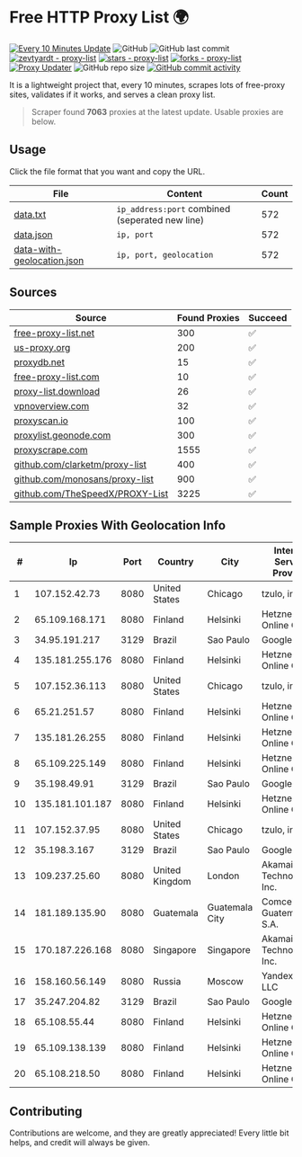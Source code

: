 
# Free HTTP Proxy List 🌍

[![Every 10 Minutes Update](https://github.com/mertguvencli/http-proxy-list/actions/workflows/main.yml/badge.svg?branch=main)](https://github.com/mertguvencli/http-proxy-list/actions/workflows/main.yml)
![GitHub](https://img.shields.io/github/license/mertguvencli/http-proxy-list)
![GitHub last commit](https://img.shields.io/github/last-commit/mertguvencli/http-proxy-list)
[![zevtyardt - proxy-list](https://img.shields.io/static/v1?label=zevtyardt&message=proxy-list&color=blue&logo=github)](https://github.com/zevtyardt/proxy-list "Go to GitHub repo")
[![stars - proxy-list](https://img.shields.io/github/stars/zevtyardt/proxy-list?style=social)](https://github.com/zevtyardt/proxy-list)
[![forks - proxy-list](https://img.shields.io/github/forks/zevtyardt/proxy-list?style=social)](https://github.com/zevtyardt/proxy-list)
[![Proxy Updater](https://github.com/zevtyardt/proxy-list/workflows/Proxy%20Updater/badge.svg)](https://github.com/zevtyardt/proxy-list/actions?query=workflow:"Proxy+Updater")
![GitHub repo size](https://img.shields.io/github/repo-size/zevtyardt/proxy-list)
[![GitHub commit activity](https://img.shields.io/github/commit-activity/m/zevtyardt/proxy-list?logo=commits)](https://github.com/zevtyardt/proxy-list/commits/main)

It is a lightweight project that, every 10 minutes, scrapes lots of free-proxy sites, validates if it works, and serves a clean proxy list.

> Scraper found **7063** proxies at the latest update. Usable proxies are below.

## Usage

Click the file format that you want and copy the URL.

|File|Content|Count|
|----|-------|-----|
|[data.txt](https://raw.githubusercontent.com/mertguvencli/http-proxy-list/main/proxy-list/data.txt)|`ip_address:port` combined (seperated new line)|572|
|[data.json](https://raw.githubusercontent.com/mertguvencli/http-proxy-list/main/proxy-list/data.json)|`ip, port`|572|
|[data-with-geolocation.json](https://raw.githubusercontent.com/mertguvencli/http-proxy-list/main/proxy-list/data-with-geolocation.json)|`ip, port, geolocation`|572|

## Sources

|Source|Found Proxies|Succeed|
|------|-------------|-------|
|[free-proxy-list.net](https://free-proxy-list.net)|300|✅|
|[us-proxy.org](https://www.us-proxy.org)|200|✅|
|[proxydb.net](http://proxydb.net)|15|✅|
|[free-proxy-list.com](https://free-proxy-list.com/?page=&port=&type%5B%5D=http&type%5B%5D=https&up_time=0&search=Search)|10|✅|
|[proxy-list.download](https://www.proxy-list.download/HTTP)|26|✅|
|[vpnoverview.com](https://vpnoverview.com/privacy/anonymous-browsing/free-proxy-servers)|32|✅|
|[proxyscan.io](https://www.proxyscan.io)|100|✅|
|[proxylist.geonode.com](https://proxylist.geonode.com/api/proxy-list?limit=300&page=1&sort_by=lastChecked&sort_type=desc&protocols=http,https)|300|✅|
|[proxyscrape.com](https://api.proxyscrape.com/v2/?request=displayproxies&protocol=http&timeout=10000&country=all&ssl=all&anonymity=all)|1555|✅|
|[github.com/clarketm/proxy-list](https://raw.githubusercontent.com/clarketm/proxy-list/master/proxy-list-raw.txt)|400|✅|
|[github.com/monosans/proxy-list](https://raw.githubusercontent.com/monosans/proxy-list/main/proxies/http.txt)|900|✅|
|[github.com/TheSpeedX/PROXY-List](https://raw.githubusercontent.com/TheSpeedX/PROXY-List/master/http.txt)|3225|✅|


## Sample Proxies With Geolocation Info

|#|Ip|Port|Country|City|Internet Service Provider|
|-|--|----|-------|----|-------------------------|
|1|107.152.42.73|8080|United States|Chicago|tzulo, inc.|
|2|65.109.168.171|8080|Finland|Helsinki|Hetzner Online GmbH|
|3|34.95.191.217|3129|Brazil|Sao Paulo|Google LLC|
|4|135.181.255.176|8080|Finland|Helsinki|Hetzner Online GmbH|
|5|107.152.36.113|8080|United States|Chicago|tzulo, inc.|
|6|65.21.251.57|8080|Finland|Helsinki|Hetzner Online GmbH|
|7|135.181.26.255|8080|Finland|Helsinki|Hetzner Online GmbH|
|8|65.109.225.149|8080|Finland|Helsinki|Hetzner Online GmbH|
|9|35.198.49.91|3129|Brazil|Sao Paulo|Google LLC|
|10|135.181.101.187|8080|Finland|Helsinki|Hetzner Online GmbH|
|11|107.152.37.95|8080|United States|Chicago|tzulo, inc.|
|12|35.198.3.167|3129|Brazil|Sao Paulo|Google LLC|
|13|109.237.25.60|8080|United Kingdom|London|Akamai Technologies, Inc.|
|14|181.189.135.90|8080|Guatemala|Guatemala City|Comcel Guatemala S.A.|
|15|170.187.226.168|8080|Singapore|Singapore|Akamai Technologies, Inc.|
|16|158.160.56.149|8080|Russia|Moscow|Yandex.Cloud LLC|
|17|35.247.204.82|3129|Brazil|Sao Paulo|Google LLC|
|18|65.108.55.44|8080|Finland|Helsinki|Hetzner Online GmbH|
|19|65.109.138.139|8080|Finland|Helsinki|Hetzner Online GmbH|
|20|65.108.218.50|8080|Finland|Helsinki|Hetzner Online GmbH|



## Contributing

Contributions are welcome, and they are greatly appreciated! Every
little bit helps, and credit will always be given.

